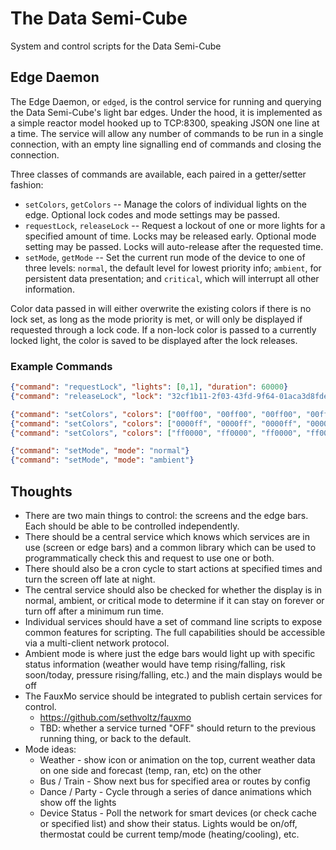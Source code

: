 # The Data Semi-Cube

System and control scripts for the Data Semi-Cube

## Edge Daemon

The Edge Daemon, or `edged`, is the control service for running and querying the Data Semi-Cube's light bar edges. Under the hood, it is implemented as a simple reactor model hooked up to TCP:8300, speaking JSON one line at a time. The service will allow any number of commands to be run in a single connection, with an empty line signalling end of commands and closing the connection.

Three classes of commands are available, each paired in a getter/setter fashion:

- `setColors`, `getColors` -- Manage the colors of individual lights on the edge. Optional lock codes and mode settings may be passed.
- `requestLock`, `releaseLock` -- Request a lockout of one or more lights for a specified amount of time. Locks may be released early. Optional mode setting may be passed. Locks will auto-release after the requested time.
- `setMode`, `getMode` -- Set the current run mode of the device to one of three levels: `normal`, the default level for lowest priority info; `ambient`, for persistent data presentation; and `critical`, which will interrupt all other information.

Color data passed in will either overwrite the existing colors if there is no lock set, as long as the mode priority is met, or will only be displayed if requested through a lock code. If a non-lock color is passed to a currently locked light, the color is saved to be displayed after the lock releases.

### Example Commands

```json
{"command": "requestLock", "lights": [0,1], "duration": 60000}
{"command": "releaseLock", "lock": "32cf1b11-2f03-43fd-9f64-01aca3d8fde0"}

{"command": "setColors", "colors": ["00ff00", "00ff00", "00ff00", "00ff00", "00ff00", "00ff00"]}
{"command": "setColors", "colors": ["0000ff", "0000ff", "0000ff", "0000ff", "0000ff", "0000ff"], "mode": "critical"}
{"command": "setColors", "colors": ["ff0000", "ff0000", "ff0000", "ff0000", "ff0000", "ff0000"], "lock": "32cf1b11-2f03-43fd-9f64-01aca3d8fde0"}

{"command": "setMode", "mode": "normal"}
{"command": "setMode", "mode": "ambient"}
```


## Thoughts

* There are two main things to control: the screens and the edge bars. Each should be able to be controlled independently.
* There should be a central service which knows which services are in use (screen or edge bars) and a common library which can be used to programmatically check this and request to use one or both.
* There should also be a cron cycle to start actions at specified times and turn the screen off late at night.
* The central service should also be checked for whether the display is in normal, ambient, or critical mode to determine if it can stay on forever or turn off after a minimum run time.
* Individual services should have a set of command line scripts to expose common features for scripting. The full capabilities should be accessible via a multi-client network protocol.
* Ambient mode is where just the edge bars would light up with specific status information (weather would have temp rising/falling, risk soon/today, pressure rising/falling, etc.) and the main displays would be off
* The FauxMo service should be integrated to publish certain services for control.
    - https://github.com/sethvoltz/fauxmo
    - TBD: whether a service turned "OFF" should return to the previous running thing, or back to the default.
* Mode ideas:
    - Weather - show icon or animation on the top, current weather data on one side and forecast (temp, ran, etc) on the other
    - Bus / Train - Show next bus for specified area or routes by config
    - Dance / Party - Cycle through a series of dance animations which show off the lights
    - Device Status - Poll the network for smart devices (or check cache or specified list) and show their status. Lights would be on/off, thermostat could be current temp/mode (heating/cooling), etc.
